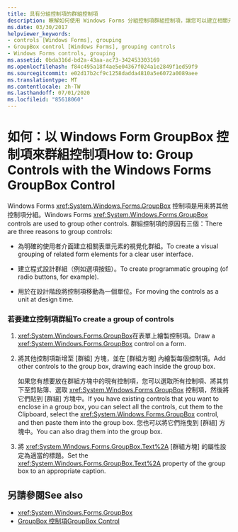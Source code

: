 ```yaml
---
title: 具有分組控制項的群組控制項
description: 瞭解如何使用 Windows Forms 分組控制項群組控制項，讓您可以建立相關元素的視覺化群組。
ms.date: 03/30/2017
helpviewer_keywords:
- controls [Windows Forms], grouping
- GroupBox control [Windows Forms], grouping controls
- Windows Forms controls, grouping
ms.assetid: 0bda316d-bd2a-43aa-ac73-342453303169
ms.openlocfilehash: f84c495a18f4ae5e04367f024a1e2849f1ed59f9
ms.sourcegitcommit: e02d17b2cf9c1258dadda4810a5e6072a0089aee
ms.translationtype: MT
ms.contentlocale: zh-TW
ms.lasthandoff: 07/01/2020
ms.locfileid: "85618060"
---
```

# <a name="how-to-group-controls-with-the-windows-forms-groupbox-control"></a><span data-ttu-id="094f2-103">如何：以 Windows Form GroupBox 控制項來群組控制項</span><span class="sxs-lookup"><span data-stu-id="094f2-103">How to: Group Controls with the Windows Forms GroupBox Control</span></span>
<span data-ttu-id="094f2-104">Windows Forms <xref:System.Windows.Forms.GroupBox> 控制項是用來將其他控制項分組。</span><span class="sxs-lookup"><span data-stu-id="094f2-104">Windows Forms <xref:System.Windows.Forms.GroupBox> controls are used to group other controls.</span></span> <span data-ttu-id="094f2-105">群組控制項的原因有三個：</span><span class="sxs-lookup"><span data-stu-id="094f2-105">There are three reasons to group controls:</span></span>  
  
- <span data-ttu-id="094f2-106">為明確的使用者介面建立相關表單元素的視覺化群組。</span><span class="sxs-lookup"><span data-stu-id="094f2-106">To create a visual grouping of related form elements for a clear user interface.</span></span>  
  
- <span data-ttu-id="094f2-107">建立程式設計群組（例如選項按鈕）。</span><span class="sxs-lookup"><span data-stu-id="094f2-107">To create programmatic grouping (of radio buttons, for example).</span></span>  
  
- <span data-ttu-id="094f2-108">用於在設計階段將控制項移動為一個單位。</span><span class="sxs-lookup"><span data-stu-id="094f2-108">For moving the controls as a unit at design time.</span></span>  
  
### <a name="to-create-a-group-of-controls"></a><span data-ttu-id="094f2-109">若要建立控制項群組</span><span class="sxs-lookup"><span data-stu-id="094f2-109">To create a group of controls</span></span>  
  
1. <span data-ttu-id="094f2-110"><xref:System.Windows.Forms.GroupBox>在表單上繪製控制項。</span><span class="sxs-lookup"><span data-stu-id="094f2-110">Draw a <xref:System.Windows.Forms.GroupBox> control on a form.</span></span>  
  
2. <span data-ttu-id="094f2-111">將其他控制項新增至 [群組] 方塊，並在 [群組方塊] 內繪製每個控制項。</span><span class="sxs-lookup"><span data-stu-id="094f2-111">Add other controls to the group box, drawing each inside the group box.</span></span>  
  
     <span data-ttu-id="094f2-112">如果您有想要放在群組方塊中的現有控制項，您可以選取所有控制項、將其剪下至剪貼簿、選取 <xref:System.Windows.Forms.GroupBox> 控制項，然後將它們貼到 [群組] 方塊中。</span><span class="sxs-lookup"><span data-stu-id="094f2-112">If you have existing controls that you want to enclose in a group box, you can select all the controls, cut them to the Clipboard, select the <xref:System.Windows.Forms.GroupBox> control, and then paste them into the group box.</span></span> <span data-ttu-id="094f2-113">您也可以將它們拖曳到 [群組] 方塊中。</span><span class="sxs-lookup"><span data-stu-id="094f2-113">You can also drag them into the group box.</span></span>  
  
3. <span data-ttu-id="094f2-114">將 <xref:System.Windows.Forms.GroupBox.Text%2A> [群組方塊] 的屬性設定為適當的標題。</span><span class="sxs-lookup"><span data-stu-id="094f2-114">Set the <xref:System.Windows.Forms.GroupBox.Text%2A> property of the group box to an appropriate caption.</span></span>  
  
## <a name="see-also"></a><span data-ttu-id="094f2-115">另請參閱</span><span class="sxs-lookup"><span data-stu-id="094f2-115">See also</span></span>

- <xref:System.Windows.Forms.GroupBox>
- [<span data-ttu-id="094f2-116">GroupBox 控制項</span><span class="sxs-lookup"><span data-stu-id="094f2-116">GroupBox Control</span></span>](groupbox-control-windows-forms.md)
